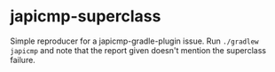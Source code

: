 japicmp-superclass
==================
Simple reproducer for a japicmp-gradle-plugin issue. Run `./gradlew japicmp` and note that the report given doesn't mention the superclass failure.
